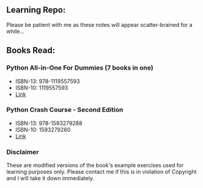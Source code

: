 ## Learning Repo:

Please be patient with me as these notes will appear scatter-brained for a while...

## Books Read:

### Python All-in-One For Dummies (7 books in one)

- ISBN-13: 978-1119557593
- ISBN-10: 1119557593 
- [Link](https://www.amazon.com/Python-All-One-Dummies-Shovic/dp/1119557593)

### Python Crash Course - Second Edition

- ISBN-13: 978-1593279288  
- ISBN-10: 1593279280  
- [Link](https://github.com/ehmatthes/pcc_2e/)

### Disclaimer

These are modified versions of the book's example exercises used for learning purposes only. Please contact me if this is in violation of Copyright and I will take it down immediately.